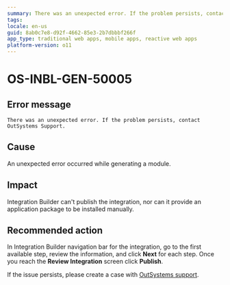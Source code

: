 ```yaml
---
summary: There was an unexpected error. If the problem persists, contact OutSystems Support.
tags:
locale: en-us
guid: 8ab0c7e8-d92f-4662-85e3-2b7dbbbf266f
app_type: traditional web apps, mobile apps, reactive web apps
platform-version: o11
---
```


# OS-INBL-GEN-50005

## Error message

`There was an unexpected error. If the problem persists, contact OutSystems Support.`

## Cause

An unexpected error occurred while generating a module.

## Impact

Integration Builder can't publish the integration, nor can it provide an application package to be installed manually.

## Recommended action

In Integration Builder navigation bar for the integration, go to the first available step, review the information, and click **Next** for each step.
Once you reach the **Review Integration** screen click **Publish**.

If the issue persists, please create a case with [OutSystems support](https://success.outsystems.com/Support).
